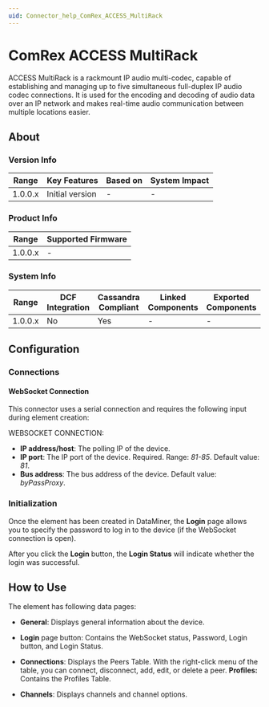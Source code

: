 ```yaml
---
uid: Connector_help_ComRex_ACCESS_MultiRack
---
```


# ComRex ACCESS MultiRack

ACCESS MultiRack is a rackmount IP audio multi-codec, capable of establishing and managing up to five simultaneous full-duplex IP audio codec connections. It is used for the encoding and decoding of audio data over an IP network and makes real-time audio communication between multiple locations easier.

## About

### Version Info

| **Range** | **Key Features** | **Based on** | **System Impact** |
|-----------|------------------|--------------|-------------------|
| 1.0.0.x   | Initial version  | \-           | \-                |

### Product Info

| **Range** | **Supported Firmware** |
|-----------|------------------------|
| 1.0.0.x   | \-                     |

### System Info

| **Range** | **DCF Integration** | **Cassandra Compliant** | **Linked Components** | **Exported Components** |
|-----------|---------------------|-------------------------|-----------------------|-------------------------|
| 1.0.0.x   | No                  | Yes                     | \-                    | \-                      |

## Configuration

### Connections

#### WebSocket Connection

This connector uses a serial connection and requires the following input during element creation:

WEBSOCKET CONNECTION:

- **IP address/host**: The polling IP of the device.
- **IP port**: The IP port of the device. Required. Range: *81-85*. Default value: *81*.
- **Bus address**: The bus address of the device. Default value: *byPassProxy*.

### Initialization

Once the element has been created in DataMiner, the **Login** page allows you to specify the password to log in to the device (if the WebSocket connection is open).

After you click the **Login** button, the **Login Status** will indicate whether the login was successful.

## How to Use

The element has following data pages:

- **General**: Displays general information about the device.

- **Login** page button: Contains the WebSocket status, Password, Login button, and Login Status.

- **Connections**: Displays the Peers Table. With the right-click menu of the table, you can connect, disconnect, add, edit, or delete a peer.
  **Profiles:** Contains the Profiles Table.

- **Channels**: Displays channels and channel options.
